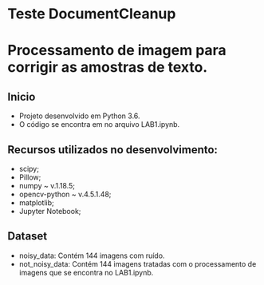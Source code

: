 # Teste DocumentCleanup 
# Processamento de imagem para corrigir as amostras de texto.

## Inicio
 - Projeto desenvolvido em Python 3.6.
 - O código se encontra em no arquivo LAB1.ipynb.

## Recursos utilizados no desenvolvimento:
- scipy;
- Pillow;
- numpy ~ v.1.18.5;
- opencv-python ~ v.4.5.1.48;
- matplotlib;
- Jupyter Notebook;

## Dataset
 - noisy_data: Contém 144 imagens com ruído.
 - not_noisy_data: Contém 144 imagens tratadas com o processamento de imagens que se encontra no LAB1.ipynb.